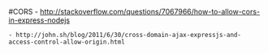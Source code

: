 #CORS
	- http://stackoverflow.com/questions/7067966/how-to-allow-cors-in-express-nodejs

	- http://john.sh/blog/2011/6/30/cross-domain-ajax-expressjs-and-access-control-allow-origin.html